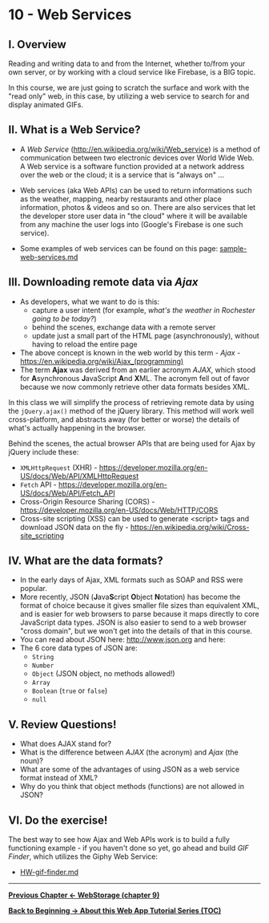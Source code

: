 # 10 - Web Services

## I. Overview
Reading and writing data to and from the Internet, whether to/from your own server, or by working with a cloud service like Firebase, is a BIG topic.

In this course, we are just going to scratch the surface and work with the "read only" web, in this case, by utilizing a web service to search for and display animated GIFs.

## II. What is a Web Service?

- A *Web Service* (http://en.wikipedia.org/wiki/Web_service) is a method of communication between two electronic devices over World Wide Web. A Web service is a software function provided at a network address over the web or the cloud; it is a service that is "always on" ...

- Web services (aka Web APIs) can be used to return informations such as the weather, mapping, nearby restaurants and other place information, photos & videos and so on. There are also services that let the developer store user data in "the cloud" where it will be available from any machine the user logs into (Google's Firebase is one such service). 

- Some examples of web services can be found on this page: [sample-web-services.md](../projects/_supporting-files/sample-web-services.md)


## III. Downloading remote data via *Ajax*

- As developers, what we want to do is this:
    - capture a user intent (for example, *what's the weather in Rochester going to be today?*)
    - behind the scenes, exchange data with a remote server
    - update just a small part of the HTML page (asynchronously), without having to reload the entire page
- The above concept is known in the web world by this term - *Ajax* - https://en.wikipedia.org/wiki/Ajax_(programming)
- The term **Ajax** was derived from an earlier acronym *AJAX*, which stood for **A**synchronous **J**avaScript **A**nd **X**ML. The acronym fell out of favor because we now commonly retrieve other data formats besides XML.  

In this class we will simplify the process of retrieving remote data by using the `jQuery.ajax()` method of the jQuery library. This method will work well cross-platform, and abstracts away (for better or worse) the details of what's actually happening in the browser.

Behind the scenes, the actual browser APIs that are being used for Ajax by jQuery include these:

- `XMLHttpRequest` (XHR) - https://developer.mozilla.org/en-US/docs/Web/API/XMLHttpRequest
- `Fetch` API - https://developer.mozilla.org/en-US/docs/Web/API/Fetch_API
- Cross-Origin Resource Sharing (CORS) - https://developer.mozilla.org/en-US/docs/Web/HTTP/CORS
- Cross-site scripting (XSS) can be used to generate &lt;script> tags and download JSON data on the fly - https://en.wikipedia.org/wiki/Cross-site_scripting


## IV. What are the data formats?
- In the early days of Ajax, XML formats such as SOAP and RSS were popular.
- More recently, JSON (**J**ava**S**cript **O**bject **N**otation) has become the format of choice because it gives smaller file sizes than equivalent XML, and is easier for web browsers to parse because it maps directly to core JavaScript data types. JSON is also easier to send to a web browser "cross domain", but we won't get into the details of that in this course.
- You can read about JSON here: http://www.json.org and here: 
- The 6 core data types of JSON are:
    - `String`
    - `Number`
    - `Object` (JSON object, no methods allowed!)
    - `Array`
    - `Boolean` (`true` or `false`)
    - `null`


## V. Review Questions!
- What does AJAX stand for?
- What is the difference between *AJAX* (the acronym) and *Ajax* (the noun)?
- What are some of the advantages of using JSON as a web service format instead of XML?
- Why do you think that object methods (functions) are not allowed in JSON?

## VI. Do the exercise!
The best way to see how Ajax and Web APIs work is to build a fully functioning example - if you haven't done so yet, go ahead and build *GIF Finder*, which utilizes the Giphy Web Service:


- [HW-gif-finder.md](./HW-gif-finder.md)


<hr>

**[Previous Chapter <- WebStorage (chapter 9)](web-apps-9.md)**

**[Back to Beginning -> About this Web App Tutorial Series (TOC)](web-apps-0.md)**
